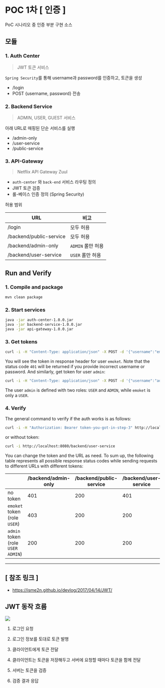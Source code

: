 # POC 1차 [ 인증 ]

PoC 시나리오 중 인증 부분 구현 소스

## 모듈

### 1. Auth Center

> JWT 토큰 서비스

`Spring Security`를 통해 username과 password를 인증하고, 토큰을 생성

* /login
* POST {username, password} 전송

### 2. Backend Service

> ADMIN, USER, GUEST 서비스

아래 URL로 매핑된 단순 서비스를 실행

* /admin-only
* /user-service
* /public-service

### 3. API-Gateway

> Netflix API Gateway Zuul

* `auth-center` 와 `back-end` 서비스 라우팅 정의
* JWT 토큰 검증
* 롤-베이스 인증 정의 (Spring Security)

허용 범위

| URL                     | 비고             |
| ----------------------- | ---------------- |
| /login                  | 모두 허용         |
| /backend/public-service | 모두 허용         |
| /backend/admin-only     | `ADMIN` 롤만 허용 |
| /backend/user-service   | `USER` 롤만 허용  |


## Run and Verify

### 1. Compile and package
```bash
mvn clean package
```

### 2. Start services
```bash
java -jar auth-center-1.0.0.jar
java -jar backend-service-1.0.0.jar
java -jar api-gateway-1.0.0.jar
```

### 3. Get tokens
```bash
curl -i -H "Content-Type: application/json" -X POST -d '{"username":"emoket","password":"emoket"}' http://localhost:8080/login
```
You will see the token in response header for user `emoket`. Note that the status code `401` will be returned if you provide incorrect username or password. And similarly, get token for user `admin`:
```bash
curl -i -H "Content-Type: application/json" -X POST -d '{"username":"admin","password":"admin"}' http://localhost:8080/login
```
The user `admin` is defined with two roles: `USER` and `ADMIN`, while `emoket` is only a `USER`.

### 4. Verify
The general command to verify if the auth works is as follows:
```bash
curl -i -H "Authorization: Bearer token-you-got-in-step-3" http://localhost:8080/backend/user-service
```
or without token:
```bash
curl -i http://localhost:8080/backend/user-service
```
You can change the token and the URL as need. To sum up, the following table represents all possible response status codes while sending requests to different URLs with different tokens:

|                                     | /backend/admin-only | /backend/public-service | /backend/user-service |
| ----------------------------------- | -------------- | ------------- | -------------- |
| no token                            | 401            | 200            | 401           |
| `emoket` token (role `USER`)        | 403            | 200           | 200            |
| `admin` token (role `USER` `ADMIN`) | 200            | 200           | 200            |

---

## [ 참조 링크 ]
* https://isme2n.github.io/devlog/2017/04/14/JWT/

## JWT 동작 흐름

![](https://t1.daumcdn.net/cfile/tistory/99AFF9335A255C1142)

1. 로그인 요청

2. 로그인 정보를 토대로 토큰 발행

3. 클라이언트에게 토큰 전달

4. 클라이언트는 토큰을 저장해두고 서버에 요청할 때마다 토큰을 함께 전달

5. 서버는 토큰을 검증

6. 검증 결과 응답
